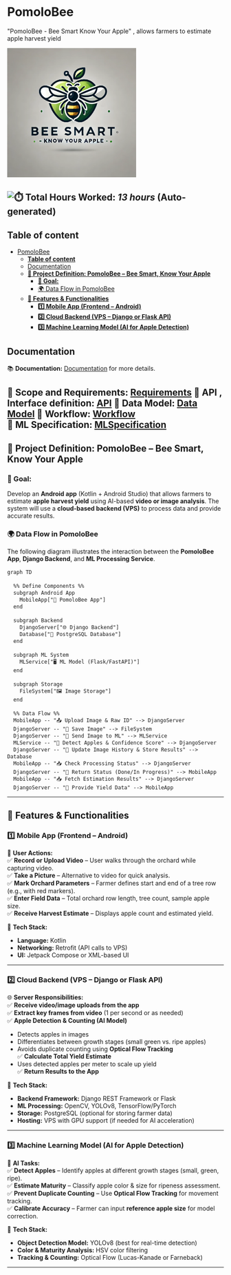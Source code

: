 # PomoloBee
"PomoloBee - Bee Smart Know Your Apple" , allows farmers to estimate apple harvest yield

<img src="https://raw.githubusercontent.com/nathabee/PomoloBee/main/documentation/PomoloBee.webp" alt="PomoloBee Logo" width="300px">



![⏱️](https://img.icons8.com/emoji/48/stopwatch-emoji.png) **Total Hours Worked**: _13 hours_ (Auto-generated)
---
## **Table of content**

<!-- TOC -->
- [PomoloBee](#pomolobee)
  - [**Table of content**](#table-of-content)
  - [Documentation ](#documentation)
  - [**📌 Project Definition: PomoloBee – Bee Smart, Know Your Apple**](#project-definition-pomolobee--bee-smart-know-your-apple)
    - [**🔹 Goal:**  ](#goal)
    - [🌍 Data Flow in PomoloBee](#data-flow-in-pomolobee)
  - [**📍 Features & Functionalities**](#features--functionalities)
    - [**1️⃣ Mobile App (Frontend – Android)**](#1-mobile-app-frontend--android)
    - [**2️⃣ Cloud Backend (VPS – Django or Flask API)**](#2-cloud-backend-vps--django-or-flask-api)
    - [**3️⃣ Machine Learning Model (AI for Apple Detection)**](#3-machine-learning-model-ai-for-apple-detection)
<!-- TOC END -->

## Documentation 

📚 **Documentation:** [Documentation](documentation/) for more details.  

📖 **Scope and Requirements:** [Requirements](documentation/Requirements.md)
📖 **API , Interface definition:** [API](documentation/API.md) 
📖 **Data Model:** [Data Model](documentation/DataModel.md) 
📖 **Workflow:** [Workflow](documentation/Workflow.md)   
📖 **ML Specification:** [MLSpecification](documentation/MLSpecification.md)   
---

## **📌 Project Definition: PomoloBee – Bee Smart, Know Your Apple**

### **🔹 Goal:**  
Develop an **Android app** (Kotlin + Android Studio) that allows farmers to estimate **apple harvest yield** using AI-based **video or image analysis**. The system will use a **cloud-based backend (VPS)** to process data and provide accurate results.  

### 🌍 Data Flow in PomoloBee

The following diagram illustrates the interaction between the **PomoloBee App**, **Django Backend**, and **ML Processing Service**.

```mermaid
graph TD

  %% Define Components %%
  subgraph Android App
    MobileApp["📱 PomoloBee App"]
  end

  subgraph Backend
    DjangoServer["🌐 Django Backend"]
    Database["📂 PostgreSQL Database"]
  end

  subgraph ML System
    MLService["🖥️ ML Model (Flask/FastAPI)"]
  end

  subgraph Storage
    FileSystem["🖼️ Image Storage"]
  end

  %% Data Flow %%
  MobileApp -- "📤 Upload Image & Raw ID" --> DjangoServer
  DjangoServer -- "📂 Save Image" --> FileSystem
  DjangoServer -- "🔄 Send Image to ML" --> MLService
  MLService -- "🔢 Detect Apples & Confidence Score" --> DjangoServer
  DjangoServer -- "📄 Update Image History & Store Results" --> Database
  MobileApp -- "📥 Check Processing Status" --> DjangoServer
  DjangoServer -- "📄 Return Status (Done/In Progress)" --> MobileApp
  MobileApp -- "📥 Fetch Estimation Results" --> DjangoServer
  DjangoServer -- "📄 Provide Yield Data" --> MobileApp
```
---

## **📍 Features & Functionalities**
### **1️⃣ Mobile App (Frontend – Android)**
📱 **User Actions:**  
✅ **Record or Upload Video** – User walks through the orchard while capturing video.  
✅ **Take a Picture** – Alternative to video for quick analysis.  
✅ **Mark Orchard Parameters** – Farmer defines start and end of a tree row (e.g., with red markers).  
✅ **Enter Field Data** – Total orchard row length, tree count, sample apple size.  
✅ **Receive Harvest Estimate** – Displays apple count and estimated yield.  

🔧 **Tech Stack:**  
- **Language:** Kotlin  
- **Networking:** Retrofit (API calls to VPS)  
- **UI:** Jetpack Compose or XML-based UI  

---

### **2️⃣ Cloud Backend (VPS – Django or Flask API)**
🌐 **Server Responsibilities:**  
✅ **Receive video/image uploads from the app**  
✅ **Extract key frames from video** (1 per second or as needed)  
✅ **Apple Detection & Counting (AI Model)**  
   - Detects apples in images  
   - Differentiates between growth stages (small green vs. ripe apples)  
   - Avoids duplicate counting using **Optical Flow Tracking**  
✅ **Calculate Total Yield Estimate**  
   - Uses detected apples per meter to scale up yield  
✅ **Return Results to the App**  

🔧 **Tech Stack:**  
- **Backend Framework:** Django REST Framework or Flask  
- **ML Processing:** OpenCV, YOLOv8, TensorFlow/PyTorch  
- **Storage:** PostgreSQL (optional for storing farmer data)  
- **Hosting:** VPS with GPU support (if needed for AI acceleration)  

---

### **3️⃣ Machine Learning Model (AI for Apple Detection)**
🤖 **AI Tasks:**  
✅ **Detect Apples** – Identify apples at different growth stages (small, green, ripe).  
✅ **Estimate Maturity** – Classify apple color & size for ripeness assessment.  
✅ **Prevent Duplicate Counting** – Use **Optical Flow Tracking** for movement tracking.  
✅ **Calibrate Accuracy** – Farmer can input **reference apple size** for model correction.  

🔧 **Tech Stack:**  
- **Object Detection Model:** YOLOv8 (best for real-time detection)  
- **Color & Maturity Analysis:** HSV color filtering  
- **Tracking & Counting:** Optical Flow (Lucas-Kanade or Farneback)  

--- 